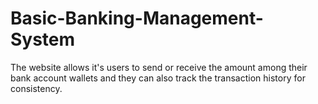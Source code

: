 # Basic-Banking-Management-System
The website allows it's users to send or receive the amount among their bank account wallets and they can also track the transaction history for consistency.
